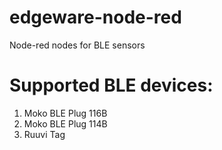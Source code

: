# edgeware-node-red

Node-red nodes for BLE sensors

# Supported BLE devices:

1. Moko BLE Plug 116B
2. Moko BLE Plug 114B
3. Ruuvi Tag
